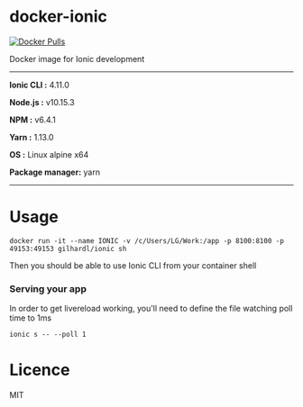 # docker-ionic

[![Docker Pulls](https://img.shields.io/docker/pulls/gilhardl/ionic.svg)](https://hub.docker.com/r/gilhardl/ionic/)

Docker image for Ionic development

----------------------------------------

**Ionic CLI :** 4.11.0

**Node.js :** v10.15.3

**NPM :** v6.4.1

**Yarn :** 1.13.0

**OS :** Linux alpine x64

**Package manager:** yarn

----------------------------------------


# Usage

```
docker run -it --name IONIC -v /c/Users/LG/Work:/app -p 8100:8100 -p 49153:49153 gilhardl/ionic sh
```

Then you should be able to use Ionic CLI from your container shell

### Serving your app

In order to get livereload working, you'll need to define the file watching poll time to 1ms

```
ionic s -- --poll 1
```

# Licence

MIT
